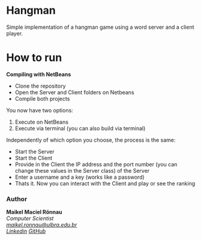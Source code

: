 # Hangman

Simple implementation of a hangman game using a word server and a client player.

# How to run

**Compiling with NetBeans**

- Clone the repository
- Open the Server and Client folders on Netbeans
- Compile both projects

You now have two options:
1. Execute on NetBeans
2. Execute via terminal (you can also build via terminal)

Independently of which option you choose, the process is the same:
- Start the Server
- Start the Client
- Provide in the Client the IP address and the port number (you can change these values in the Server class) of the Server
- Enter a username and a key (works like a password)
- Thats it. Now you can interact with the Client and play or see the ranking

### Author

**Maikel Maciel Rönnau**  
*Computer Scientist  
maikel.ronnau@ulbra.edu.br  
[Linkedin](https://br.linkedin.com/in/maikelronnau)
[GitHub](https://github.com/maikelronnau)*
